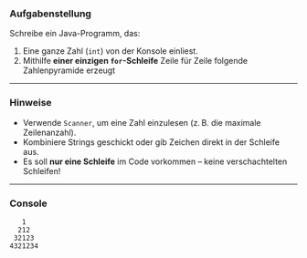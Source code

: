 ### Aufgabenstellung
Schreibe ein Java-Programm, das:

1. Eine ganze Zahl (`int`) von der Konsole einliest.
2. Mithilfe **einer einzigen `for`-Schleife** Zeile für Zeile folgende Zahlenpyramide erzeugt

---

### Hinweise
- Verwende `Scanner`, um eine Zahl einzulesen (z. B. die maximale Zeilenanzahl).
- Kombiniere Strings geschickt oder gib Zeichen direkt in der Schleife aus.
- Es soll **nur eine Schleife** im Code vorkommen – keine verschachtelten Schleifen!

---

### Console

```plaintext
   1
  212
 32123
4321234
```
